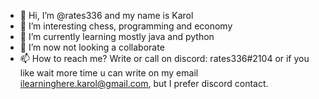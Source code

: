 - 👋 Hi, I’m @rates336 and my name is Karol
- 👀 I’m interesting chess, programming and economy
- 🌱 I’m currently learning mostly java and python
- 💞️ I’m now not looking a collaborate 
- 📫 How to reach me? Write or call on discord: rates336#2104 or if you like wait more time u can write on my email ilearninghere.karol@gmail.com, but I prefer discord contact.

<!---
rates336/rates336 is a ✨ special ✨ repository because its `README.md` (this file) appears on your GitHub profile.
You can click the Preview link to take a look at your changes.
--->
